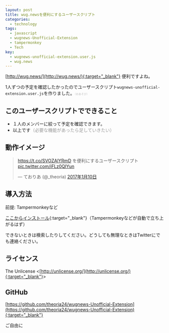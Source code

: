 ```yaml
---
layout: post
title: wug.newsを便利にするユーザースクリプト
categories:
  - technology
tags:
  - javascript
  - wugnews-Unofficial-Extension
  - tampermonkey
  - Tech
key:
  - wugnews-unofficial-extension.user.js
  - wug.news
---
```

[http://wug.news/](http://wug.news/){:target="_blank"} 便利ですよね。

1人ずつの予定を確認したかったのでユーザースクリプト<code>wugnews-unofficial-extension.user.js</code>を作りました。<span style="color:#bbb;font-size:60%;">（おあそび）</span>

## このユーザースクリプトでできること
- １人のメンバーに絞って予定を確認できます。
- 以上です<span style="color:#999;">（必要な機能があったら足していきたい）</span>

## 動作イメージ
<blockquote class="twitter-video" data-lang="ja"><p lang="ja" dir="ltr"><a href="https://t.co/SVOZAlYRmD">https://t.co/SVOZAlYRmD</a> を便利にするユーザースクリプト <a href="https://t.co/iFLz0QIYun">pic.twitter.com/iFLz0QIYun</a></p>&mdash; ておりあ (@_theoria) <a href="https://twitter.com/_theoria/status/818855456613355521">2017年1月10日</a></blockquote>
<script async src="//platform.twitter.com/widgets.js" charset="utf-8"></script>

## 導入方法
前提: Tampermonkeyなど

[ここからインストール](https://github.com/theoria24/wugnews-Unofficial-Extension/raw/master/wugnews-unofficial-extension.user.js){:target="_blank"}（Tampermonkeyなどが自動で立ち上がるはず）

できないときは検索したりしてください。どうしても無理なときはTwitterにでも連絡ください。

## ライセンス
The Unlicense &lt;[http://unlicense.org/](http://unlicense.org/){:target="_blank"}&gt;

## GitHub
[https://github.com/theoria24/wugnews-Unofficial-Extension](https://github.com/theoria24/wugnews-Unofficial-Extension){:target="_blank"}

ご自由に
